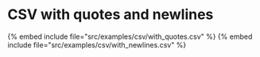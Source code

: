 # CSV with quotes and newlines

{% embed include file="src/examples/csv/with_quotes.csv" %}
{% embed include file="src/examples/csv/with_newlines.csv" %}


